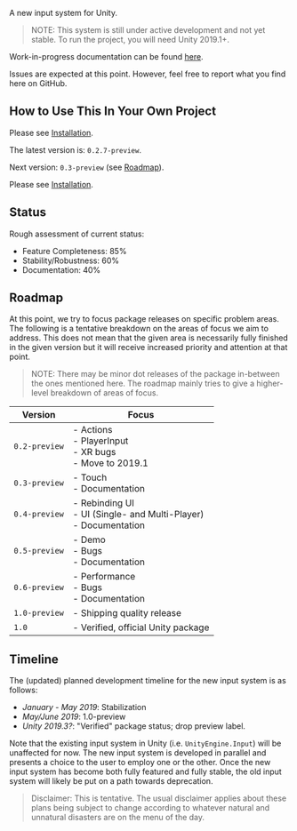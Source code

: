 A new input system for Unity.

>NOTE: This system is still under active development and not yet stable. To run the project, you will need Unity 2019.1+.

Work-in-progress documentation can be found [here](https://github.com/Unity-Technologies/InputSystem/blob/develop/Packages/com.unity.inputsystem/Documentation~/InputSystem.md).

Issues are expected at this point. However, feel free to report what you find here on GitHub.

## How to Use This In Your Own Project
Please see [Installation](https://github.com/Unity-Technologies/InputSystem/blob/develop/Packages/com.unity.inputsystem/Documentation~/Installation.md).

The latest version is: `0.2.7-preview`.

Next version: `0.3-preview` (see [Roadmap](#roadmap)).

Please see [Installation](https://github.com/Unity-Technologies/InputSystem/blob/develop/Packages/com.unity.inputsystem/Documentation~/Installation.md).

## Status

Rough assessment of current status:

- Feature Completeness: 85%
- Stability/Robustness: 60%
- Documentation: 40%

## Roadmap

At this point, we try to focus package releases on specific problem areas. The following is a tentative breakdown on the areas of focus we aim to address. This does not mean that the given area is necessarily fully finished in the given version but it will receive increased priority and attention at that point.

>NOTE: There may be minor dot releases of the package in-between the ones mentioned here. The roadmap mainly tries to give a higher-level breakdown of areas of focus.

|Version|Focus|
|-------|-----|
|`0.2-preview`|- Actions<br>- PlayerInput<br>- XR bugs<br>- Move to 2019.1|
|`0.3-preview`|- Touch<br>- Documentation|
|`0.4-preview`|- Rebinding UI<br>- UI (Single- and Multi-Player)<br>- Documentation|
|`0.5-preview`|- Demo<br>- Bugs<br>- Documentation|
|`0.6-preview`|- Performance<br>- Bugs<br>- Documentation|
|`1.0-preview`|- Shipping quality release|
|`1.0`|- Verified, official Unity package|

## Timeline

The (updated) planned development timeline for the new input system is as follows:

- *January - May 2019*: Stabilization
- *May/June 2019*: 1.0-preview
- *Unity 2019.3?*: "Verified" package status; drop preview label.

Note that the existing input system in Unity (i.e. `UnityEngine.Input`) will be unaffected for now. The new input system is developed in parallel and presents a choice to the user to employ one or the other. Once the new input system has become both fully featured and fully stable, the old input system will likely be put on a path towards deprecation.

>Disclaimer: This is tentative. The usual disclaimer applies about these plans being subject to change according to whatever natural and unnatural disasters are on the menu of the day.
